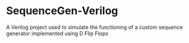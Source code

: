# SequenceGen-Verilog
A Verilog project used to simulate the functioning of a custom sequence generator implemented using D Flip Flops
